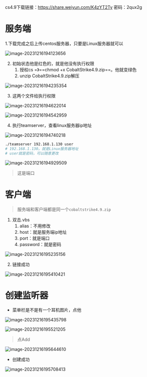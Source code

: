 cs4.9下载链接：https://share.weiyun.com/K4zYT2Ty 密码：2qux2g

# 服务端

1.下载完成之后上传centos服务器，只要是Linux服务器就可以

![image-20231216194123656](cobaltstrike4.9.assets/image-20231216194123656.png) 

2. 初始状态他是红色的，就是他没有执行权限
   1. 授权cs =》==chmod +x CobaltStrike4.9.zip==。他就变绿色
   2. unzip CobaltStrike4.9.zip解压

![image-20231216194235354](cobaltstrike4.9.assets/image-20231216194235354.png) 

3. 这两个文件给执行权限

![image-20231216194622014](cobaltstrike4.9.assets/image-20231216194622014.png) 

![image-20231216194542959](cobaltstrike4.9.assets/image-20231216194542959.png) 

4. 执行teamserver，查看linux服务器ip地址

![image-20231216194740218](cobaltstrike4.9.assets/image-20231216194740218.png) 

```sh
./teamserver 192.168.1.130 user
# 192.168.1.130。就是Linux服务器地址
# user就是密码，可以随意更改
```

![image-20231216194929509](cobaltstrike4.9.assets/image-20231216194929509.png) 

> 这是端口





# 客户端

> 服务端和客户端都是同一个`cobaltstrike4.9.zip`

1. 双击.vbs
   1. alias：不用修改
   2. host：就是服务端ip地址
   3. port：就是端口
   4. password：就是密码

![image-20231216195235156](cobaltstrike4.9.assets/image-20231216195235156.png) 



2. 链接成功

![image-20231216195410421](cobaltstrike4.9.assets/image-20231216195410421.png) 



# 创建监听器

- 菜单栏是不是有一个耳机图片，点他

![image-20231216195435798](cobaltstrike4.9.assets/image-20231216195435798.png) 

![image-20231216195521205](cobaltstrike4.9.assets/image-20231216195521205.png)

> 点Add

![image-20231216195644610](cobaltstrike4.9.assets/image-20231216195644610.png) 

- 创建成功

![image-20231216195708413](cobaltstrike4.9.assets/image-20231216195708413.png) 









